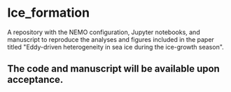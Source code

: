 # Ice_formation
A repository with the NEMO configuration, Jupyter notebooks, and  manuscript to reproduce the analyses and figures included in the paper titled "Eddy-driven heterogeneity in sea ice during the ice-growth season".

## The code and manuscript will be available upon acceptance. 
